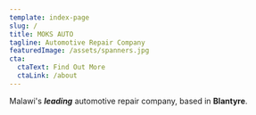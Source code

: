 ```yaml
---
template: index-page
slug: /
title: MOKS AUTO
tagline: Automotive Repair Company
featuredImage: /assets/spanners.jpg
cta:
  ctaText: Find Out More
  ctaLink: /about
---
```

Malawi's ***leading*** automotive repair company, based in **Blantyre**.